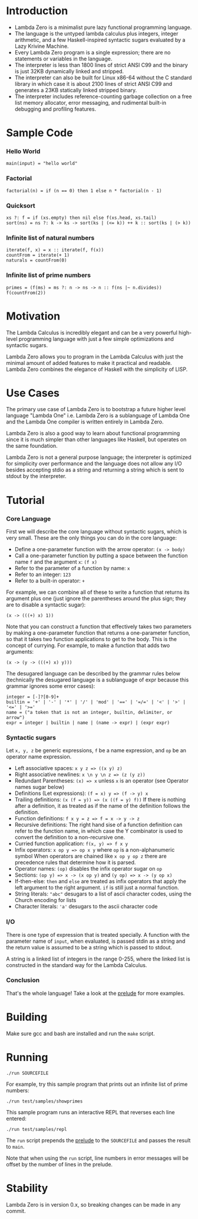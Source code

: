 # Introduction

- Lambda Zero is a minimalist pure lazy functional programming language.
- The language is the untyped lambda calculus plus integers, integer arithmetic,
  and a few Haskell-inspired syntactic sugars evaluated by a Lazy Krivine
  Machine.
- Every Lambda Zero program is a single expression; there are no statements
  or variables in the language.
- The interpreter is less than 1800 lines of strict ANSI C99 and the binary is
  just 32KB dynamically linked and stripped.
- The interpreter can also be built for Linux x86-64 without the C standard
  library in which case it is about 2100 lines of strict ANSI C99 and generates
  a 23KB statically linked stripped binary.
- The interpreter includes reference-counting garbage collection on a free list
  memory allocator, error messaging, and rudimental built-in debugging and
  profiling features.

# Sample Code

### Hello World

    main(input) = "hello world"

### Factorial

    factorial(n) = if (n == 0) then 1 else n * factorial(n - 1)

### Quicksort

    xs ?: f = if (xs.empty) then nil else f(xs.head, xs.tail)
    sort(ns) = ns ?: k -> ks -> sort(ks | (<= k)) ++ k :: sort(ks | (> k))

### Infinite list of natural numbers

    iterate(f, x) = x :: iterate(f, f(x))
    countFrom = iterate(+ 1)
    naturals = countFrom(0)

### Infinite list of prime numbers

    primes = (f(ms) = ms ?: n -> ns -> n :: f(ns |~ n.divides)) f(countFrom(2))

# Motivation

The Lambda Calculus is incredibly elegant and can be a very powerful
high-level programming language with just a few simple optimizations and
syntactic sugars.

Lambda Zero allows you to program in the Lambda Calculus with just the
minimal amount of added features to make it practical and readable.
Lambda Zero combines the elegance of Haskell with the simplicity of LISP.

# Use Cases

The primary use case of Lambda Zero is to bootstrap a future higher level
language "Lambda One" i.e. Lambda Zero is a sublanguage of Lambda One and the
Lambda One compiler is written entirely in Lambda Zero.

Lambda Zero is also a good way to learn about functional programming since it
is much simpler than other languages like Haskell, but operates on the same
foundation.

Lambda Zero is not a general purpose language; the interpreter is optimized
for simplicity over performance and the language does not allow any I/O
besides accepting stdio as a string and returning a string which is sent to
stdout by the interpreter.

# Tutorial

### Core Language

First we will describe the core language without syntactic sugars, which is very
small. These are the only things you can do in the core language:
- Define a one-parameter function with the arrow operator: `(x -> body)`
- Call a one-parameter function by putting a space between the function name `f`
  and the argument `x`: `(f x)`
- Refer to the parameter of a function by name: `x`
- Refer to an integer: `123`
- Refer to a built-in operator: `+`

For example, we can combine all of these to write a function that returns
its argument plus one (just ignore the parentheses around the plus sign; they
are to disable a syntactic sugar):

    (x -> (((+) x) 1))

Note that you can construct a function that effectively takes two parameters
by making a one-parameter function that returns a one-parameter function,
so that it takes two function applications to get to the body. This is the
concept of currying. For example, to make a function that adds two arguments:

    (x -> (y -> (((+) x) y)))

The desugared language can be described by the grammar rules below
(technically the desugared language is a sublanguage of expr because this
grammar ignores some error cases):

    integer = [-]?[0-9]+
    builtin = '+' | '-' | '*' | '/' | 'mod' | '==' | '=/=' | '<' | '>' | '<=' | '>='
    name = ("a token that is not an integer, builtin, delimiter, or arrow")
    expr = integer | builtin | name | (name -> expr) | (expr expr)

### Syntactic sugars

Let `x, y, z` be generic expressions, `f` be a name expression, and `op` be
an operator name expression.

- Left associative spaces: `x y z => ((x y) z)`
- Right associative newlines: `x \n y \n z => (z (y z))`
- Redundant Parentheses: `(x) => x` unless `x` is an operator
  (see Operator names sugar below)
- Definitions (Let expressions): `(f = x) y => (f -> y) x`
- Trailing definitions: `(x (f = y)) => (x ((f = y) f))` If there is nothing
  after a definition, it as treated as if the name of the definition follows
  the definition.
- Function definitions: `f x y = z => f = x -> y -> z`
- Recursive definitions: The right hand sise of a function definition can refer
 to the function name, in which case the Y combinator is used to convert the
 definition to a non-recursive one.
- Curried function application: `f(x, y) => f x y`
- Infix operators: `x op y => op x y` where `op` is a non-alphanumeric symbol
When operators are chained like `x op y op z` there are precedence rules that
determine how it is parsed.
- Operator names: `(op)` disables the infix operator sugar on `op`
- Sections: `(op y) => x -> (x op y)` and `(y op) => x -> (y op x)`
- If-then-else: `then` and `else` are treated as infix operators that apply the left argument to the right argument. `if` is still just a normal function.
- String literals: `"abc"` desugars to a list of ascii character codes,
  using the Church encoding for lists
- Character literals: `'a'` desugars to the ascii character code

### I/O

There is one type of expression that is treated specially. A function with
the parameter name of `input`, when evaluated, is passed stdin as a string
and the return value is assumed to be a string which is passed to stdout.

A string is a linked list of integers in the range 0-255, where the linked
list is constructed in the standard way for the Lambda Calculus.

### Conclusion

That's the whole language! Take a look at the [prelude](test/prelude)
for more examples.

# Building

Make sure gcc and bash are installed and run the `make` script.

# Running

    ./run SOURCEFILE

For example, try this sample program that prints out an infinite list of prime
numbers:

    ./run test/samples/showprimes

This sample program runs an interactive REPL that reverses each line entered:

    ./run test/samples/repl

The `run` script prepends the [prelude](test/prelude) to the `SOURCEFILE` and
passes the result to `main`.

Note that when using the `run` script, line numbers in error messages will be
offset by the number of lines in the prelude.

# Stability

Lambda Zero is in version 0.x, so breaking changes can be made in any commit.
